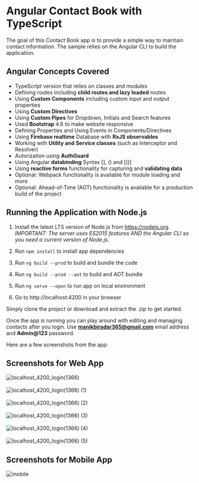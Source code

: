 # Angular Contact Book with TypeScript

The goal of this Contact Book app is to provide a simple way to maintain contact information. The sample relies on the Angular CLI to build the application.

## Angular Concepts Covered

* TypeScript version that relies on classes and modules
* Defining routes including **child routes and lazy loaded** routes
* Using **Custom Components** including custom input and output properties
* Using **Custom Directives**
* Using **Custom Pipes** for Dropdown, Initials and Search features
* Used **Bootstrap** 4.6 to make website responsive
* Defining Properties and Using Events in Components/Directives
* Using **Firebase realtime** Database with **RxJS observables**
* Working with **Utility and Service classes** (such as Interceptor and Resolver)
* Autorization using **AuthGuard**
* Using Angular **databinding** Syntax [], () and [()]
* Using **reactive forms** functionality for capturing and **validating data**
* Optional: Webpack functionality is available for module loading and more
* Optional: Ahead-of-Time (AOT) functionality is available for a production build of the project

## Running the Application with Node.js

1. Install the latest LTS version of Node.js from https://nodejs.org. *IMPORTANT: The server uses ES2015 features AND the Angular CLI so you need a current version of Node.js.*

1. Run `npm install` to install app dependencies

1. Run `ng build --prod` to build and bundle the code

1. Run `ng build --prod --aot` to build and AOT bundle

1. Run `ng serve --open` to run app on local environment 

1. Go to http://localhost:4200 in your browser 

Simply clone the project or download and extract the .zip to get started. 

Once the app is running you can play around with editing and managing contacts after you login. Use **manikbiradar365@gmail.com** email address and **Admin@123** password.

Here are a few screenshots from the app:<br />

## Screenshots for Web App
![localhost_4200_login(1366)](https://user-images.githubusercontent.com/64681145/123249923-1f353480-d507-11eb-8d06-c402d69f410a.png)<br /><br />
![localhost_4200_login(1366) (1)](https://user-images.githubusercontent.com/64681145/123249928-20666180-d507-11eb-9624-86e3b2c00237.png)<br /><br />
![localhost_4200_login(1366) (2)](https://user-images.githubusercontent.com/64681145/123249930-20666180-d507-11eb-9841-0d62f618eceb.png)<br /><br />
![localhost_4200_login(1366) (3)](https://user-images.githubusercontent.com/64681145/123249932-20fef800-d507-11eb-947d-e7135fa6e2ee.png)<br /><br />
![localhost_4200_login(1366) (4)](https://user-images.githubusercontent.com/64681145/123249933-21978e80-d507-11eb-86e1-1f11444799a7.png)<br /><br />
![localhost_4200_login(1366) (5)](https://user-images.githubusercontent.com/64681145/123249934-21978e80-d507-11eb-913e-e5ca715ad48e.png)<br />




## Screenshots for Mobile App

![mobile](https://user-images.githubusercontent.com/64681145/123252210-a8e60180-d509-11eb-9da0-7b62f3b810b1.jpg)<br />






